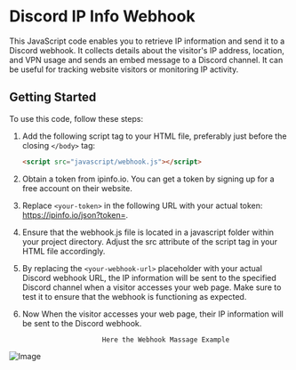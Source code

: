 # Discord IP Info Webhook

This JavaScript code enables you to retrieve IP information and send it to a Discord webhook. It collects details about the visitor's IP address, location, and VPN usage and sends an embed message to a Discord channel. It can be useful for tracking website visitors or monitoring IP activity.

## Getting Started

To use this code, follow these steps:

1. Add the following script tag to your HTML file, preferably just before the closing `</body>` tag:

   ```html
   <script src="javascript/webhook.js"></script>

2. Obtain a token from ipinfo.io. You can get a token by signing up for a free account on their website.

3. Replace `<your-token>` in the following URL with your actual token: https://ipinfo.io/json?token=<your-token>.

4. Ensure that the webhook.js file is located in a javascript folder within your project directory. Adjust the src attribute of the script tag in your HTML file accordingly.

5. By replacing the `<your-webhook-url>` placeholder with your actual Discord webhook URL, the IP information will be sent to the specified Discord channel when a visitor accesses your web page. Make sure to test it to ensure that the webhook is functioning as expected.

6. Now When the visitor accesses your web page, their IP information will be sent to the Discord webhook.

                           Here the Webhook Massage Example
![Image](https://cdn.discordapp.com/attachments/1091947661944426558/1124703953884561528/image.png)

